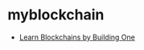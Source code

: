 # myblockchain

- [Learn Blockchains by Building One](https://hackernoon.com/learn-blockchains-by-building-one-117428612f46)
